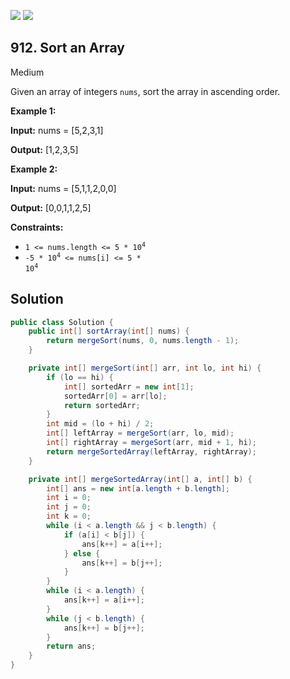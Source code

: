 [![](https://img.shields.io/github/stars/javadev/LeetCode-in-Java?label=Stars&style=flat-square)](https://github.com/javadev/LeetCode-in-Java)
[![](https://img.shields.io/github/forks/javadev/LeetCode-in-Java?label=Fork%20me%20on%20GitHub%20&style=flat-square)](https://github.com/javadev/LeetCode-in-Java/fork)

## 912\. Sort an Array

Medium

Given an array of integers `nums`, sort the array in ascending order.

**Example 1:**

**Input:** nums = [5,2,3,1]

**Output:** [1,2,3,5]

**Example 2:**

**Input:** nums = [5,1,1,2,0,0]

**Output:** [0,0,1,1,2,5]

**Constraints:**

*   <code>1 <= nums.length <= 5 * 10<sup>4</sup></code>
*   <code>-5 * 10<sup>4</sup> <= nums[i] <= 5 * 10<sup>4</sup></code>

## Solution

```java
public class Solution {
    public int[] sortArray(int[] nums) {
        return mergeSort(nums, 0, nums.length - 1);
    }

    private int[] mergeSort(int[] arr, int lo, int hi) {
        if (lo == hi) {
            int[] sortedArr = new int[1];
            sortedArr[0] = arr[lo];
            return sortedArr;
        }
        int mid = (lo + hi) / 2;
        int[] leftArray = mergeSort(arr, lo, mid);
        int[] rightArray = mergeSort(arr, mid + 1, hi);
        return mergeSortedArray(leftArray, rightArray);
    }

    private int[] mergeSortedArray(int[] a, int[] b) {
        int[] ans = new int[a.length + b.length];
        int i = 0;
        int j = 0;
        int k = 0;
        while (i < a.length && j < b.length) {
            if (a[i] < b[j]) {
                ans[k++] = a[i++];
            } else {
                ans[k++] = b[j++];
            }
        }
        while (i < a.length) {
            ans[k++] = a[i++];
        }
        while (j < b.length) {
            ans[k++] = b[j++];
        }
        return ans;
    }
}
```